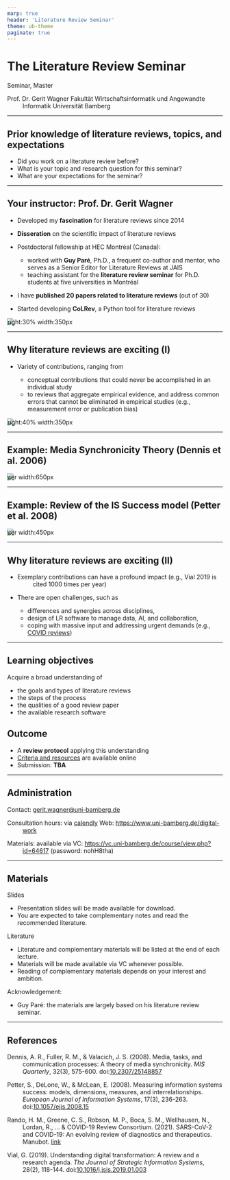 ```yaml
---
marp: true
header: 'Literature Review Seminar'
theme: ub-theme
paginate: true
---
```


# The Literature Review Seminar

Seminar, Master

Prof. Dr. Gerit Wagner
Fakultät Wirtschaftsinformatik und Angewandte Informatik
Universität Bamberg

---

## Prior knowledge of literature reviews, topics, and expectations

- Did you work on a literature review before?
- What is your topic and research question for this seminar?
- What are your expectations for the seminar?

<!--
- What is important for a good literature review?
 Ask about topics, methods papers, challenges -->

---

## Your instructor: Prof. Dr. Gerit Wagner

- Developed my **fascination** for literature reviews since 2014
- **Disseration** on the scientific impact of literature reviews
- Postdoctoral fellowship at HEC Montréal (Canada):

    - worked with **Guy Paré**, Ph.D., a frequent co-author and mentor, who serves as a Senior Editor for Literature Reviews at JAIS
    - teaching assistant for the **literature review seminar** for Ph.D. students at five universities in Montréal
 
- I have **published 20 papers related to literature reviews** (out of 30)
- Started developing **CoLRev**, a Python tool for literature reviews

![bg right:30% width:350px](../assets/OA6A2695.jpg)

<!--
My background: phd, publications, postdoc and phd seminar, guy pare: mentor and SE, colrev, jit award
photo: montreal with its many universities: all sending phd students to the literature review seminar -->

---

## Why literature reviews are exciting (I)

- Variety of contributions, ranging from 

    - conceptual contributions that could never be accomplished in an individual study
    - to reviews that aggregate empirical evidence, and address common errors that cannot be eliminated in empirical studies (e.g., measurement error or publication bias)

![bg right:40% width:350px](../assets/word-cloud-literature-review-terms.png)

<!-- 
literature review; systematic review; umbrella; meta-analysis; overview of reviews; meta-synthesis; meta-ethnography; scoping review; literature survey; Review paper; Background; State-of-the-art
1 -->

---

## Example: Media Synchronicity Theory (Dennis et al. 2006)

![center width:650px](../assets/DennisEtAl2006.png)

<!--
Rationale: impossible for an individual empirical study because there would be too many variables that must vary (just imagine an experiment!)
Especially at group/organizational levels where research designs are much more limited (no experiments)
Especially macro-level theories. Similarly: RBV -->

---

## Example: Review of the IS Success model (Petter et al. 2008)

![center width:450px](../assets/Petter2008.png)

<!-- 

-->

---

## Why literature reviews are exciting (II)

- Exemplary contributions can have a profound impact (e.g., Vial 2019 is cited 1000 times per year)
- There are open challenges, such as 

    - differences and synergies across disciplines,
    - design of LR software to manage data, AI, and collaboration,
    - coping with massive input and addressing urgent demands (e.g., [COVID reviews](https://github.com/greenelab/covid19-review))

---

## Learning objectives

Acquire a broad understanding of

- the goals and types of literature reviews
- the steps of the process
- the qualities of a good review paper
- the available research software

## Outcome

- A **review protocol** applying this understanding
- [Criteria and resources](https://digital-work-lab.github.io/literature-review-seminar/docs/protocol.html) are available online
- Submission: **TBA** 

<!-- January 26, presentation: February 1 -->

<!-- 
Mich vorstellen:
- Montreal
- Regensburg

## Your expectations for the lecture "Introduction to Digital Work"

Studiengänge?
Semester?
Wer plant den Master zu machen?
Jemand, der nicht in Bamberg bleiben möchte?
Wer schon im Auslandssemester/Wo?
Wer schon ein Praktikum?
Wer hat ein klares Berufsziel?

Was interessiert Sie an Digital Work, was würden Sie gerne lernen?

# Learning objectives

- Understand the historical, organizational, and societal drivers of change in digital work.
- Familiarize with a repertoire of techniques, methods, and policies for effective digital work at the levels of individuals, teams, and crowds.
- Apply, adapt, and critically discuss these methods in different practical contexts.
- Appreciate different forms of scientific knowledge, theories, and methods prevalent in research on digital work.


critically discuss: understand where they come from/how they were developed (based on what evidence/theories)
Critically discuss ethical challenges associated with the future of work.

Modulkatalog:
Nach Abschluss des Kurses haben die Studierenden ein Verständnis über die Veränderungen, Gestaltungsbereiche und Auswirkungen digitaler Arbeit. Insbesondere können sie ein Repertoire ausgewählter Methoden, Designprinzipien und organisationelle Policies erklären und situativ anwenden. Zudem können sie die Evaluation einzelner Maßnahmen diskutieren und sie mit diesem Hintergrundwissen  effektiv und verantwortungsvoll in der Praxis einsetzen.
-->
---

## Administration

Contact: gerit.wagner@uni-bamberg.de

Consultation hours: via [calendly](https://calendly.com/gerit-wagner/30min?month=2023-10)
Web: https://www.uni-bamberg.de/digital-work

Materials: available via VC: https://vc.uni-bamberg.de/course/view.php?id=64617 (password: nohH8tha)

---

## Materials

Slides
- Presentation slides will be made available for download.
- You are expected to take complementary notes and read the recommended literature.

Literature
- Literature and complementary materials will be listed at the end of each lecture.
- Materials will be made available via VC whenever possible.
- Reading of complementary materials depends on your interest and ambition.

Acknowledgement:
- Guy Paré: the materials are largely based on his literature review seminar.

<!-- 
---

# Agenda

- Introduction - Drivers of change in digital work
- Development of the course structure (interactively)
- Assignment: 3x (each major block)

Teaching: when I teach, I teach - you have my attention.
-->

---

<style scoped>
p {
    padding-left: 36px;
    text-indent: -36px;
}
</style>

## References

Dennis, A. R., Fuller, R. M., & Valacich, J. S. (2008). Media, tasks, and communication processes: A theory of media synchronicity. *MIS Quarterly*, 32(3), 575-600. doi:[10.2307/25148857](https://www.jstor.org/stable/25148857)

Petter, S., DeLone, W., & McLean, E. (2008). Measuring information systems success: models, dimensions, measures, and interrelationships. *European Journal of Information Systems*, 17(3), 236-263. doi:[10.1057/ejis.2008.15](https://link.springer.com/article/10.1057/ejis.2008.15)

Rando, H. M., Greene, C. S., Robson, M. P., Boca, S. M., Wellhausen, N., Lordan, R., ... & COVID-19 Review Consortium. (2021). SARS-CoV-2 and COVID-19: An evolving review of diagnostics and therapeutics. Manubot. [link](https://greenelab.github.io/covid19-review/v/32afa309f69f0466a91acec5d0df3151fe4d61b5/)

Vial, G. (2019). Understanding digital transformation: A review and a research agenda. *The Journal of Strategic Information Systems*, 28(2), 118-144. doi:[10.1016/j.jsis.2019.01.003](https://www.sciencedirect.com/science/article/pii/S0963868717302196)
